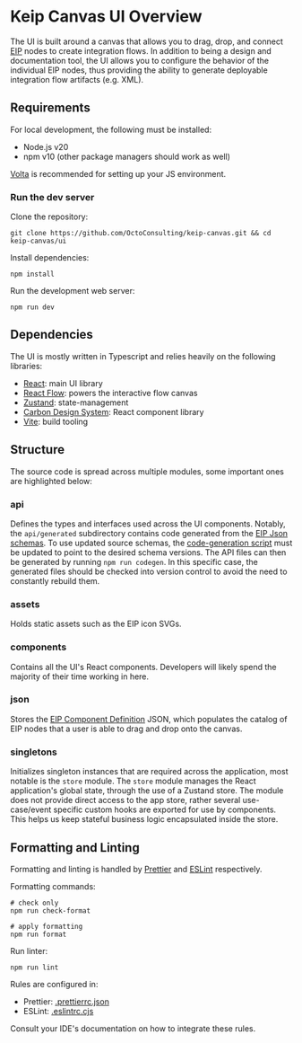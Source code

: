 # Keip Canvas UI Overview

The UI is built around a canvas that allows you to drag, drop, and
connect [EIP](https://www.enterpriseintegrationpatterns.com/patterns/messaging/) nodes to create integration flows.
In addition to being a design and documentation tool, the UI allows you to configure the behavior of the individual EIP
nodes, thus providing the ability to generate deployable integration flow artifacts (e.g. XML).

## Requirements

For local development, the following must be installed:

- Node.js v20
- npm v10 (other package managers should work as well)

[Volta](https://volta.sh/) is recommended for setting up your JS environment.

### Run the dev server

Clone the repository:

```shell
git clone https://github.com/OctoConsulting/keip-canvas.git && cd keip-canvas/ui
```

Install dependencies:

```shell
npm install
```

Run the development web server:

```shell
npm run dev
```

## Dependencies

The UI is mostly written in Typescript and relies heavily on the following libraries:

- [React](https://react.dev/): main UI library
- [React Flow](https://reactflow.dev/): powers the interactive flow canvas
- [Zustand](https://github.com/pmndrs/zustand): state-management
- [Carbon Design System](https://carbondesignsystem.com/): React component library
- [Vite](https://vite.dev/): build tooling

## Structure

The source code is spread across multiple modules, some important ones are highlighted below:

### api

Defines the types and interfaces used across the UI components. Notably, the `api/generated` subdirectory contains
code generated from the [EIP Json schemas](../schemas/README.md). To use updated source schemas,
the [code-generation script](./genApiFromSchema.js) must be updated to point to the desired schema versions.
The API files can then be generated by running `npm run codegen`.
In this specific case, the generated files should be checked into version control to avoid the need to constantly
rebuild them.

### assets

Holds static assets such as the EIP icon SVGs.

### components

Contains all the UI's React components. Developers will likely spend the majority of their time working in here.

### json

Stores the [EIP Component Definition](../schemas/model/json/eipComponentDef.schema.json) JSON, which populates the
catalog of EIP nodes that a user is able to drag and drop onto the canvas.

### singletons

Initializes singleton instances that are required across the application, most notable is the `store` module.
The `store` module manages the React application's global state, through the use of a Zustand store.
The module does not provide direct access to the app store, rather several use-case/event specific custom hooks are
exported for use by components. This helps us keep stateful business logic encapsulated inside the store.

## Formatting and Linting

Formatting and linting is handled by [Prettier](https://prettier.io/) and [ESLint](https://eslint.org/) respectively.

Formatting commands:

```shell
# check only
npm run check-format

# apply formatting
npm run format
```

Run linter:

```shell
npm run lint
```

Rules are configured in:

- Prettier: [.prettierrc.json](./.prettierrc.json)
- ESLint: [.eslintrc.cjs](./.eslintrc.cjs)

Consult your IDE's documentation on how to integrate these rules.